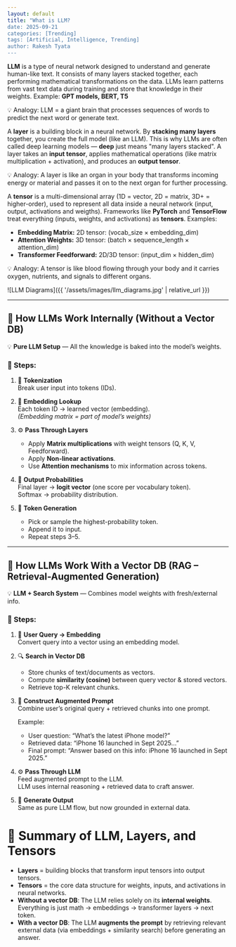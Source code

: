 ```yaml
---
layout: default
title: "What is LLM?
date: 2025-09-21
categories: [Trending]
tags: [Artificial, Intelligence, Trending]
author: Rakesh Tyata
---
```


**LLM** is a type of neural network designed to understand and generate human-like text. It consists of many layers stacked together, each performing mathematical transformations on the data. LLMs learn patterns from vast text data during training and store that knowledge in their weights. Example: **GPT models, BERT, T5**

💡 Analogy: LLM = a giant brain that processes sequences of words to predict the next word or generate text.

A **layer** is a building block in a neural network. By **stacking many layers** together, you create the full model (like an LLM). This is why LLMs are often called deep learning models — **deep** just means "many layers stacked". A layer takes an **input tensor**, applies mathematical operations (like matrix multiplication + activation), and produces an **output tensor**.

💡 Analogy: A layer is like an organ in your body that transforms incoming energy or material and passes it on to the next organ for further processing.

A **tensor** is a multi-dimensional array (1D = vector, 2D = matrix, 3D+ = higher-order), used to represent all data inside a neural network (input, output, activations and weigths). Frameworks like **PyTorch** and **TensorFlow** treat everything (inputs, weights, and activations) as **tensors**. Examples:

- **Embedding Matrix:** 2D tensor: (vocab_size × embedding_dim)
- **Attention Weights:** 3D tensor: (batch × sequence_length × attention_dim)
- **Transformer Feedforward:** 2D/3D tensor: (input_dim × hidden_dim)

💡 Analogy: A tensor is like blood flowing through your body and it carries oxygen, nutrients, and signals to different organs.

![LLM Diagrams]({{ '/assets/images/llm_diagrams.jpg' | relative_url }})

---

## 🧠 How LLMs Work Internally (Without a Vector DB)

💡 **Pure LLM Setup** — All the knowledge is baked into the model’s weights.

### 🔹 Steps:

1. 📝 **Tokenization**  
   Break user input into tokens (IDs).

2. 🎨 **Embedding Lookup**  
   Each token ID → learned vector (embedding).  
   _(Embedding matrix = part of model’s weights)_

3. ⚙️ **Pass Through Layers**

   - Apply **Matrix multiplications** with weight tensors (Q, K, V, Feedforward).
   - Apply **Non-linear activations**.
   - Use **Attention mechanisms** to mix information across tokens.

4. 🎯 **Output Probabilities**  
   Final layer → **logit vector** (one score per vocabulary token).  
   Softmax → probability distribution.

5. 🚀 **Token Generation**
   - Pick or sample the highest-probability token.
   - Append it to input.
   - Repeat steps 3–5.

---

## 🧠 How LLMs Work With a Vector DB (RAG – Retrieval-Augmented Generation)

💡 **LLM + Search System** — Combines model weights with fresh/external info.

### 🔹 Steps:

1. 📝 **User Query → Embedding**  
   Convert query into a vector using an embedding model.

2. 🔍 **Search in Vector DB**

   - Store chunks of text/documents as vectors.
   - Compute **similarity (cosine)** between query vector & stored vectors.
   - Retrieve top-K relevant chunks.

3. 🧩 **Construct Augmented Prompt**  
   Combine user’s original query + retrieved chunks into one prompt.

   Example:

   - User question: “What’s the latest iPhone model?”
   - Retrieved data: “iPhone 16 launched in Sept 2025…”
   - Final prompt: “Answer based on this info: iPhone 16 launched in Sept 2025.”

4. ⚙️ **Pass Through LLM**  
   Feed augmented prompt to the LLM.  
   LLM uses internal reasoning + retrieved data to craft answer.

5. 🚀 **Generate Output**  
   Same as pure LLM flow, but now grounded in external data.

# 📌 Summary of LLM, Layers, and Tensors

- **Layers** = building blocks that transform input tensors into output tensors.
- **Tensors** = the core data structure for weights, inputs, and activations in neural networks.
- **Without a vector DB**: The LLM relies solely on its **internal weights**. Everything is just math → embeddings → transformer layers → next token.
- **With a vector DB**: The LLM **augments the prompt** by retrieving relevant external data (via embeddings + similarity search) before generating an answer.
